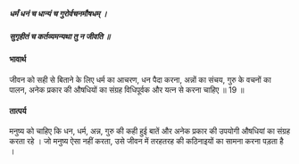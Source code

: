 ##### धर्मं धनं च धान्यं च गुरोर्वचनमौषधम् ।
##### सुगृहीतं च कर्तव्यमन्यथा तु न जीवति ॥

#### भावार्थ

जीवन को सही से बिताने के लिए धर्म का आचरण, धन पैदा करना, अन्नों का संचय, गुरु के वचनों का पालन, अनेक प्रकार की औषधियों का संग्रह विधिपूर्वक और यत्न से करना चाहिए ॥ 19 ॥

#### तात्पर्य

मनुष्य को चाहिए कि धन, धर्म, अन्न, गुरु की कही हुई बातें और अनेक प्रकार की उपयोगी औषधियां का संग्रह करता रहे । जो मनुष्य ऐसा नहीं करता, उसे जीवन में तरहतरह की कठिनाइयों का सामना करना पड़ता है ।